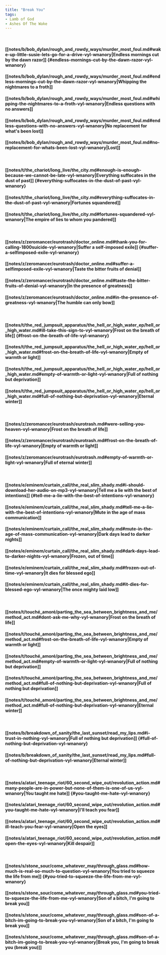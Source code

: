 ```yaml
---
title: "Break You"
tags:
- Lamb of God
- Ashes Of The Wake
---
```

&nbsp;
#### [[notes/b/bob_dylan/rough_and_rowdy_ways/murder_most_foul.md#wake-up-little-susie-lets-go-for-a-drive-vyl-wnanory|Endless mornings cut by the dawn razor]] {#endless-mornings-cut-by-the-dawn-razor-vyl-wnanory}
#### [[notes/b/bob_dylan/rough_and_rowdy_ways/murder_most_foul.md#endless-mornings-cut-by-the-dawn-razor-vyl-wnanory|Whipping the nightmares to a froth]]
#### [[notes/b/bob_dylan/rough_and_rowdy_ways/murder_most_foul.md#whipping-the-nightmares-to-a-froth-vyl-wnanory|Endless questions with no answers]]
#### [[notes/b/bob_dylan/rough_and_rowdy_ways/murder_most_foul.md#endless-questions-with-no-answers-vyl-wnanory|No replacement for what's been lost]]
#### [[notes/b/bob_dylan/rough_and_rowdy_ways/murder_most_foul.md#no-replacement-for-whats-been-lost-vyl-wnanory|Lost]]
&nbsp;
#### [[notes/t/the_chariot/long_live/the_city.md#enough-is-enough-because-we-cannot-be-late-vyl-wnanory|Everything suffocates in the dust of past]] {#everything-suffocates-in-the-dust-of-past-vyl-wnanory}
#### [[notes/t/the_chariot/long_live/the_city.md#everything-suffocates-in-the-dust-of-past-vyl-wnanory|Fortunes squandered]]
#### [[notes/t/the_chariot/long_live/the_city.md#fortunes-squandered-vyl-wnanory|The empire of lies to whom you pandered]]
&nbsp;
#### [[notes/z/zeromancer/eurotrash/doctor_online.md#thank-you-for-calling-1800suicide-vyl-wnanory|Suffer a self-imposed exile]] {#suffer-a-selfimposed-exile-vyl-wnanory}
#### [[notes/z/zeromancer/eurotrash/doctor_online.md#suffer-a-selfimposed-exile-vyl-wnanory|Taste the bitter fruits of denial]]
#### [[notes/z/zeromancer/eurotrash/doctor_online.md#taste-the-bitter-fruits-of-denial-vyl-wnanory|In the presence of greatness]]
#### [[notes/z/zeromancer/eurotrash/doctor_online.md#in-the-presence-of-greatness-vyl-wnanory|The humble can only bow]]
&nbsp;
#### [[notes/t/the_red_jumpsuit_apparatus/the_hell_or_high_water_ep/hell_or_high_water.md#ill-take-this-sign-to-vyl-wnanory|Frost on the breath of life]] {#frost-on-the-breath-of-life-vyl-wnanory}
#### [[notes/t/the_red_jumpsuit_apparatus/the_hell_or_high_water_ep/hell_or_high_water.md#frost-on-the-breath-of-life-vyl-wnanory|Empty of warmth or light]]
#### [[notes/t/the_red_jumpsuit_apparatus/the_hell_or_high_water_ep/hell_or_high_water.md#empty-of-warmth-or-light-vyl-wnanory|Full of nothing but deprivation]]
#### [[notes/t/the_red_jumpsuit_apparatus/the_hell_or_high_water_ep/hell_or_high_water.md#full-of-nothing-but-deprivation-vyl-wnanory|Eternal winter]]
&nbsp;
#### [[notes/z/zeromancer/eurotrash/eurotrash.md#were-selling-you-heaven-vyl-wnanory|Frost on the breath of life]]
#### [[notes/z/zeromancer/eurotrash/eurotrash.md#frost-on-the-breath-of-life-vyl-wnanory|Empty of warmth or light]]
#### [[notes/z/zeromancer/eurotrash/eurotrash.md#empty-of-warmth-or-light-vyl-wnanory|Full of eternal winter]]
&nbsp;
#### [[notes/e/eminem/curtain_call/the_real_slim_shady.md#i-should-download-her-audio-on-mp3-vyl-wnanory|Tell me a lie with the best of intentions]] {#tell-me-a-lie-with-the-best-of-intentions-vyl-wnanory}
#### [[notes/e/eminem/curtain_call/the_real_slim_shady.md#tell-me-a-lie-with-the-best-of-intentions-vyl-wnanory|Mute in the age of mass communication]]
#### [[notes/e/eminem/curtain_call/the_real_slim_shady.md#mute-in-the-age-of-mass-communication-vyl-wnanory|Dark days lead to darker nights]]
#### [[notes/e/eminem/curtain_call/the_real_slim_shady.md#dark-days-lead-to-darker-nights-vyl-wnanory|Frozen, out of time]]
#### [[notes/e/eminem/curtain_call/the_real_slim_shady.md#frozen-out-of-time-vyl-wnanory|It dies for blessed ego]]
#### [[notes/e/eminem/curtain_call/the_real_slim_shady.md#it-dies-for-blessed-ego-vyl-wnanory|The once mighty laid low]]
&nbsp;
#### [[notes/t/touché_amoré/parting_the_sea_between_brightness_and_me/method_act.md#dont-ask-me-why-vyl-wnanory|Frost on the breath of life]]
#### [[notes/t/touché_amoré/parting_the_sea_between_brightness_and_me/method_act.md#frost-on-the-breath-of-life-vyl-wnanory|Empty of warmth or light]]
#### [[notes/t/touché_amoré/parting_the_sea_between_brightness_and_me/method_act.md#empty-of-warmth-or-light-vyl-wnanory|Full of nothing but deprivation]]
#### [[notes/t/touché_amoré/parting_the_sea_between_brightness_and_me/method_act.md#full-of-nothing-but-deprivation-vyl-wnanory|Full of nothing but deprivation]]
#### [[notes/t/touché_amoré/parting_the_sea_between_brightness_and_me/method_act.md#full-of-nothing-but-deprivation-vyl-wnanory|Eternal winter]]
&nbsp;
#### [[notes/b/breakdown_of_sanity/the_last_sunset/read_my_lips.md#i-trust-in-nothing-vyl-wnanory|Full of nothing but deprivation]] {#full-of-nothing-but-deprivation-vyl-wnanory}
#### [[notes/b/breakdown_of_sanity/the_last_sunset/read_my_lips.md#full-of-nothing-but-deprivation-vyl-wnanory|Eternal winter]]
&nbsp;
#### [[notes/a/atari_teenage_riot/60_second_wipe_out/revolution_action.md#many-people-are-in-power-but-none-of-them-is-one-of-us-vyl-wnanory|You taught me hate]] {#you-taught-me-hate-vyl-wnanory}
#### [[notes/a/atari_teenage_riot/60_second_wipe_out/revolution_action.md#you-taught-me-hate-vyl-wnanory|I'll teach you fear]]
#### [[notes/a/atari_teenage_riot/60_second_wipe_out/revolution_action.md#ill-teach-you-fear-vyl-wnanory|Open the eyes]]
#### [[notes/a/atari_teenage_riot/60_second_wipe_out/revolution_action.md#open-the-eyes-vyl-wnanory|Kill despair]]
&nbsp;
#### [[notes/s/stone_sour/come_whatever_may/through_glass.md#how-much-is-real-so-much-to-question-vyl-wnanory|You tried to squeeze the life from me]] {#you-tried-to-squeeze-the-life-from-me-vyl-wnanory}
#### [[notes/s/stone_sour/come_whatever_may/through_glass.md#you-tried-to-squeeze-the-life-from-me-vyl-wnanory|Son of a bitch, I'm going to break you]]
#### [[notes/s/stone_sour/come_whatever_may/through_glass.md#son-of-a-bitch-im-going-to-break-you-vyl-wnanory|Son of a bitch, I'm going to break you]]
#### [[notes/s/stone_sour/come_whatever_may/through_glass.md#son-of-a-bitch-im-going-to-break-you-vyl-wnanory|Break you, I'm going to break you (break you)]]
